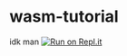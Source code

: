 # wasm-tutorial
idk man
[![Run on Repl.it](https://repl.it/badge/github/LennyKappa/wasm-tutorial)](https://repl.it/github/LennyKappa/wasm-tutorial)